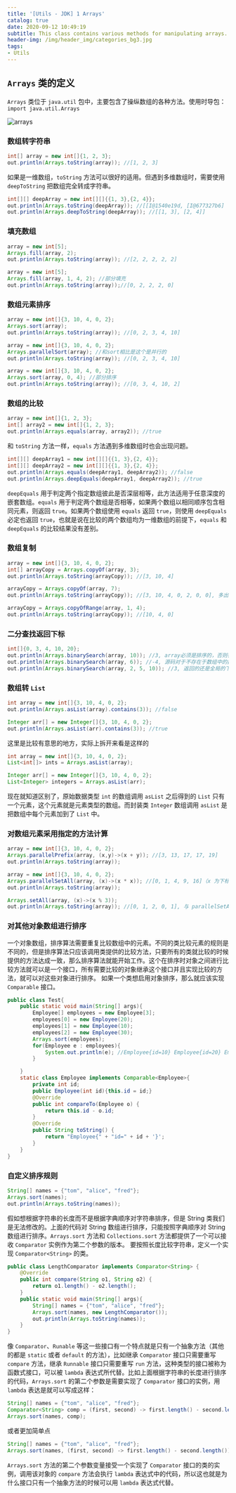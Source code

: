```yaml
---
title: '[Utils - JDK] 1 Arrays'
catalog: true
date: 2020-09-12 10:49:19
subtitle: This class contains various methods for manipulating arrays...
header-img: /img/header_img/categories_bg3.jpg
tags:
- Utils
---
```


## `Arrays` 类的定义
`Arrays` 类位于 `java.util` 包中，主要包含了操纵数组的各种方法。使用时导包：`import java.util.Arrays`

![arrays](arrays.png)

### 数组转字符串
```java
int[] array = new int[]{1, 2, 3};
out.println(Arrays.toString(array)); //[1, 2, 3]
```

如果是一维数组，`toString` 方法可以很好的适用。但遇到多维数组时，需要使用 `deepToString` 把数组完全转成字符串。

```java
int[][] deepArray = new int[][]{{1, 3},{2, 4}};
out.println(Arrays.toString(deepArray)); //[[I@1540e19d, [I@677327b6]
out.println(Arrays.deepToString(deepArray)); //[[1, 3], [2, 4]]
```

### 填充数组
```java
array = new int[5];
Arrays.fill(array, 2);
out.println(Arrays.toString(array)); //[2, 2, 2, 2, 2]

array = new int[5];
Arrays.fill(array, 1, 4, 2); //部分填充
out.println(Arrays.toString(array));//[0, 2, 2, 2, 0]
```

### 数组元素排序
```java
array = new int[]{3, 10, 4, 0, 2};
Arrays.sort(array);
out.println(Arrays.toString(array)); //[0, 2, 3, 4, 10]

array = new int[]{3, 10, 4, 0, 2};
Arrays.parallelSort(array); //和sort相比是这个是并行的
out.println(Arrays.toString(array)); //[0, 2, 3, 4, 10]

array = new int[]{3, 10, 4, 0, 2};
Arrays.sort(array, 0, 4); //部分排序
out.println(Arrays.toString(array)); //[0, 3, 4, 10, 2]
```

### 数组的比较
```java
array = new int[]{1, 2, 3};
int[] array2 = new int[]{1, 2, 3};
out.println(Arrays.equals(array, array2)); //true
```

和 `toString` 方法一样，`equals` 方法遇到多维数组时也会出现问题。

```java
int[][] deepArray1 = new int[][]{{1, 3},{2, 4}};
int[][] deepArray2 = new int[][]{{1, 3},{2, 4}};
out.println(Arrays.equals(deepArray1, deepArray2)); //false
out.println(Arrays.deepEquals(deepArray1, deepArray2)); //true
```
`deepEquals` 用于判定两个指定数组彼此是否深层相等，此方法适用于任意深度的嵌套数组。`equals` 用于判定两个数组是否相等，如果两个数组以相同顺序包含相同元素，则返回 `true`。如果两个数组使用 `equals` 返回 `true`，则使用 `deepEquals` 必定也返回 `true`，也就是说在比较的两个数组均为一维数组的前提下，`equals` 和 `deepEquals` 的比较结果没有差别。

### 数组复制
```java
array = new int[]{3, 10, 4, 0, 2};
int[] arrayCopy = Arrays.copyOf(array, 3);
out.println(Arrays.toString(arrayCopy)); //[3, 10, 4]

arrayCopy = Arrays.copyOf(array, 7);
out.println(Arrays.toString(arrayCopy)); //[3, 10, 4, 0, 2, 0, 0], 多出的长度补0

arrayCopy = Arrays.copyOfRange(array, 1, 4);
out.println(Arrays.toString(arrayCopy)); //[10, 4, 0]
```

### 二分查找返回下标
```java
int[]{0, 3, 4, 10, 20};
out.println(Arrays.binarySearch(array, 10)); //3, array必须是排序的，否则得到的是错误的结果
out.println(Arrays.binarySearch(array, 6)); //-4, 源码对于不存在于数组中的数据的下标返回值是 return -(low + 1)，认为数组是[0, 3, 4, 6, 10, 20]，故 -(3 + 1) = -4。
out.println(Arrays.binarySearch(array, 2, 5, 10)); //3, 返回的还是全局的下标值。
```

### 数组转 `List`
```java
int array = new int[]{3, 10, 4, 0, 2};
out.println(Arrays.asList(array).contains(3)); //false

Integer arr[] = new Integer[]{3, 10, 4, 0, 2};
out.println(Arrays.asList(arr).contains(3)); //true
```
这里是比较有意思的地方，实际上拆开来看是这样的

```java
int array = new int[]{3, 10, 4, 0, 2};
List<int[]> ints = Arrays.asList(array);
```

```java
Integer arr[] = new Integer[]{3, 10, 4, 0, 2};
List<Integer> integers = Arrays.asList(arr);
```

现在就知道区别了，原始数据类型 `int` 的数组调用 `asList` 之后得到的 `List` 只有一个元素，这个元素就是元素类型的数组。而封装类 `Integer` 数组调用 `asList` 是把数组中每个元素加到了 `List` 中。

### 对数组元素采用指定的方法计算
```java
array = new int[]{3, 10, 4, 0, 2};
Arrays.parallelPrefix(array, (x,y)->(x + y)); //[3, 13, 17, 17, 19]
out.println(Arrays.toString(array));

array = new int[]{3, 10, 4, 0, 2};
Arrays.parallelSetAll(array, (x)->(x * x)); //[0, 1, 4, 9, 16]（x 为下标）
out.println(Arrays.toString(array));

Arrays.setAll(array, (x)->(x % 3));
out.println(Arrays.toString(array)); //[0, 1, 2, 0, 1], 与 parallelSetAll 相比只是不并行（x 为下标）
```

### 对其他对象数组进行排序
一个对象数组，排序算法需要重复比较数组中的元素。不同的类比较元素的规则是不同的，但是排序算法只应该调用类提供的比较方法，只要所有的类就比较的时候提供的方法达成一致，那么排序算法就能开始工作。这个在排序时对象之间进行比较方法就可以是一个接口，所有需要比较的对象继承这个接口并且实现比较的方法，就可以对这些对象进行排序。
如果一个类想启用对象排序，那么就应该实现 `Comparable` 接口。
```java
public class Test{
    public static void main(String[] args){
        Employee[] employees = new Employee[3];
        employees[0] = new Employee(20);
        employees[1] = new Employee(10);
        employees[2] = new Employee(30);
        Arrays.sort(employees);
        for(Employee e : employees){
            System.out.println(e); //Employee{id=10} Employee{id=20} Employee{id=30}
        }

    }
    static class Employee implements Comparable<Employee>{
        private int id;
        public Employee(int id){this.id = id;}
        @Override
        public int compareTo(Employee o) {
            return this.id - o.id;
        }
        @Override
        public String toString() {
            return "Employee{" + "id=" + id + '}';
        }
    }
}
```

### 自定义排序规则
```java
String[] names = {"tom", "alice", "fred"};
Arrays.sort(names);
out.println(Arrays.toString(names));
```

假如想根据字符串的长度而不是根据字典顺序对字符串排序，但是 String 类我们是无法修改的。上面的代码对 String 数组进行排序，只能按照字典顺序对 String 数组进行排序。`Arrays.sort` 方法和 `Collections.sort` 方法都提供了一个可以接收 `Comparator` 实例作为第二个参数的版本。
要按照长度比较字符串，定义一个实现 `Comparator<String>` 的类。

```java
public class LengthComparator implements Comparator<String> {
    @Override
    public int compare(String o1, String o2) {
        return o1.length() - o2.length();
    }
    public static void main(String[] args){
        String[] names = {"tom", "alice", "fred"};
        Arrays.sort(names, new LengthComparator());
        out.println(Arrays.toString(names));
    }
}
```

像 `Comparator`、`Runable` 等这一些接口有一个特点就是只有一个抽象方法（其他的都是 `static` 或者 `default` 的方法），比如继承 `Comparator` 接口只需要重写 `compare` 方法，继承 `Runnable` 接口只需要重写 `run` 方法，这种类型的接口被称为函数式接口，可以被 `lambda` 表达式所代替。比如上面根据字符串的长度进行排序的代码，`Arrays.sort` 的第二个参数是需要实现了 `Comparator` 接口的实例，用 `lambda` 表达是就可以写成这样：

```java
String[] names = {"tom", "alice", "fred"};
Comparator<String> comp = (first, second) -> first.length() - second.length();
Arrays.sort(names, comp);
```

或者更加简单点

```java
String[] names = {"tom", "alice", "fred"};
Arrays.sort(names, (first, second) -> first.length() - second.length());
```

`Arrays.sort` 方法的第二个参数变量接受一个实现了 `Comparator` 接口的类的实例，调用该对象的 `compare` 方法会执行 `lambda` 表达式中的代码，所以这也就是为什么接口只有一个抽象方法的时候可以用 `lambda` 表达式代替。
